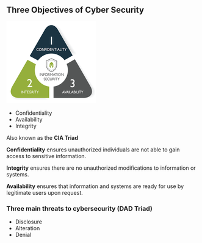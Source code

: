 ## Three Objectives of Cyber Security 
![cia](img/cia.png)
  

- Confidentiality 
- Availability
- Integrity 

Also known as the **CIA Triad** 

**Confidentiality** ensures unauthorized individuals are not able to gain access to sensitive information. 

**Integrity** ensures there are no unauthorized modifications to information or systems.

**Availability** ensures that information and systems are ready for use by legitimate users upon request. 


### Three main threats to cybersecurity (DAD Triad)
- Disclosure 
- Alteration 
- Denial 

